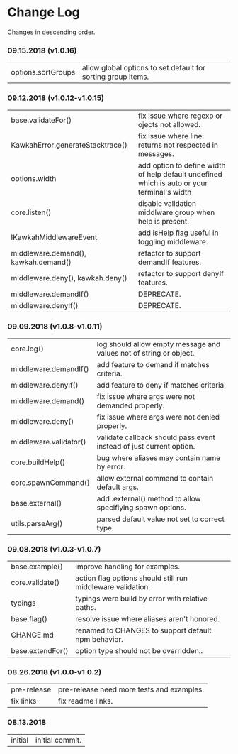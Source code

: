 # Change Log

Changes in descending order.

### 09.15.2018 (v1.0.16)

<table>
  <tr><td>options.sortGroups</td><td>allow global options to set default for sorting group items.</td></tr>
</table>

### 09.12.2018 (v1.0.12-v1.0.15)

<table>
 <tr><td>base.validateFor()</td><td>fix issue where regexp or ojects not allowed.</td></tr>
 <tr><td>KawkahError.generateStacktrace()</td><td>fix issue where line returns not respected in messages.</td></tr>
 <tr><td>options.width</td><td>add option to define width of help default undefined which is auto or your terminal's width</td></tr>
 <tr><td>core.listen()</td><td>disable validation middlware group when help is present.</td></tr>
 <tr><td>IKawkahMiddlewareEvent</td><td>add isHelp flag useful in toggling middleware.</td></tr>
 <tr><td>middleware.demand(), kawkah.demand()</td><td>refactor to support demandIf features.</td></tr>
 <tr><td>middleware.deny(), kawkah.deny()</td><td>refactor to support denyIf features.</td></tr>
 <tr><td>middleware.demandIf()</td><td>DEPRECATE.</td></tr>
 <tr><td>middleware.denyIf()</td><td>DEPRECATE.</td></tr>
</table>

### 09.09.2018 (v1.0.8-v1.0.11)

<table>
  <tr><td>core.log()</td><td>log should allow empty message and values not of string or object.</td></tr>
  <tr><td>middleware.demandIf()</td><td>add feature to demand if matches criteria.</td></tr>
  <tr><td>middleware.denyIf()</td><td>add feature to deny if matches criteria.</td></tr>
  <tr><td>middleware.demand()</td><td>fix issue where args were not demanded properly.</td></tr>
  <tr><td>middleware.deny()</td><td>fix issue where args were not denied properly.</td></tr>
  <tr><td>middleware.validator()</td><td>validate callback should pass event instead of just current option.</td></tr>
  <tr><td>core.buildHelp()</td><td>bug where aliases may contain name by error.</td></tr>
  <tr><td>core.spawnCommand()</td><td>allow external command to contain default args.</td></tr>
  <tr><td>base.external()</td><td>add .external() method to allow specifiying spawn options.</td></tr>
  <tr><td>utils.parseArg()</td><td>parsed default value not set to correct type.</td></tr>
</table>

### 09.08.2018 (v1.0.3-v1.0.7)

<table>
  <tr><td>base.example()</td><td>improve handling for examples.</td></tr>
  <tr><td>core.validate()</td><td>action flag options should still run middleware validation.</td></tr>
  <tr><td>typings</td><td>typings were build by error with relative paths.</td></tr>
  <tr><td>base.flag()</td><td>resolve issue where aliases aren't honored.</td></tr>
  <tr><td>CHANGE.md</td><td>renamed to CHANGES to support default npm behavior.</td></tr>
  <tr><td>base.extendFor()</td><td>option type should not be overridden..</td></tr>
</table>

### 08.26.2018 (v1.0.0-v1.0.2)

<table>
  <tr><td>pre-release</td><td>pre-release need more tests and examples.</td></tr>
  <tr><td>fix links</td><td>fix readme links.</td></tr>
</table>

### 08.13.2018

<table>
  <tr><td>initial</td><td>initial commit.</td></tr>
</table>